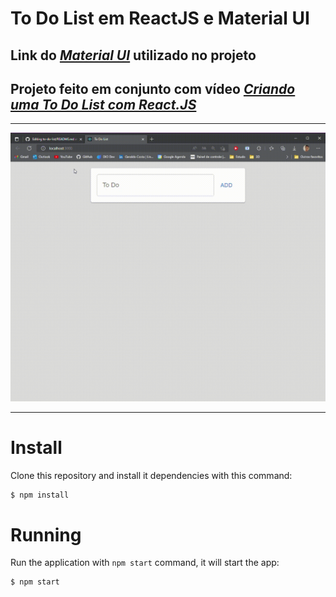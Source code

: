 # To Do List em ReactJS e Material UI

## Link do <a href="https://mui.com/pt/" target="_blank"><i>Material UI</i></a> utilizado no projeto

## Projeto feito em conjunto com vídeo <a href="https://www.youtube.com/watch?v=ipI0IIJJPmo&t=1088s"><i>Criando uma To Do List com React.JS</i></a>

<hr>

<img src="/public/Todo.gif" width="600px">

<hr>

# Install
Clone this repository and install it dependencies with this command: 
```sh
$ npm install
```

# Running
Run the application with `npm start` command, it will start the app:
```sh
$ npm start

